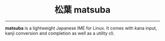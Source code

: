 
<div align="center">
<h1>松葉 matsuba</h1>
<hr>
</div>

**matsuba** is a lightweight Japanese IME for Linux. It comes with kana input, kanji conversion and completion as well as a utility cli.

